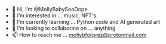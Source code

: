 - 👋 Hi, I’m @MollyBabySooDope
- 👀 I’m interested in ... music, NFT's
- 🌱 I’m currently learning ... Python code and AI generated art
- 💞️ I’m looking to collaborate on ... anything
- 📫 How to reach me ... mollybforprez@protonmail.com

<!---
MollyBabySooDope/MollyBabySooDope is a ✨ special ✨ repository because its `README.md` (this file) appears on your GitHub profile.
You can click the Preview link to take a look at your changes.
--->
